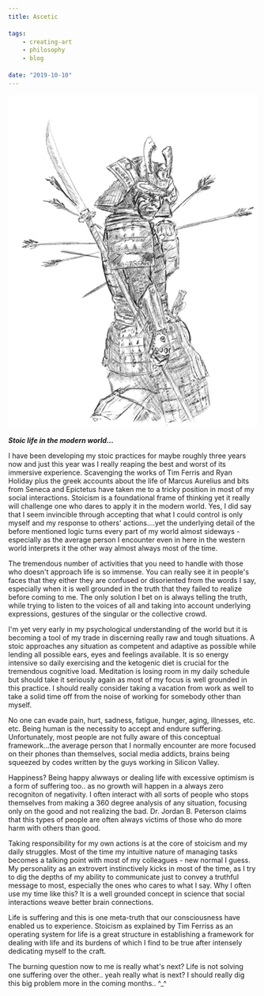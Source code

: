 ```yaml
---
title: Ascetic

tags:
    - creating-art
    - philosophy
    - blog

date: "2019-10-10"
---
```


![samurai](samurai1.jpg) 

***Stoic life in the modern world...***

I have been developing my stoic practices for maybe roughly three years now and just this year was I really reaping the best and worst of its immersive experience. Scavenging the works of Tim Ferris and Ryan Holiday plus the greek accounts about the life of Marcus Aurelius and bits from Seneca and Epictetus have taken me to a tricky position in most of my social interactions. Stoicism is a foundational frame of thinking yet it really will challenge one who dares to apply it in the modern world. Yes, I did say that I seem invincible through accepting that what I could control is only myself and my response to others' actions....yet the underlying detail of the before mentioned logic turns every part of my world almost sideways - especially as the average person I encounter even in here in the western world interprets it the other way almost always most of the time. 

The tremendous number of activities that you need to handle with those who doesn't approach life is so immense. You can really see it in people's faces that they either they are confused or disoriented from the words I say, especially when it is well grounded in the truth that they failed to realize before coming to me. The only solution I bet on is always telling the truth, while trying to listen to the voices of all and taking into account underlying expressions, gestures of the singular or the collective crowd. 

I'm yet very early in my psychological understanding of the world but it is becoming a tool of my trade in discerning really raw and tough situations. A stoic approaches any situation as competent and adaptive as possible while lending all possible ears, eyes and feelings available. It is so energy intensive so daily exercising and the ketogenic diet is crucial for the tremendous cognitive load. Meditation is losing room in my daily schedule but should take it seriously again as most of my focus is well grounded in this practice. I should really consider taking a vacation from work as well to take a solid time off from the noise of working for somebody other than myself.

No one can evade pain, hurt, sadness, fatigue, hunger, aging, illnesses, etc. etc. Being human is the necessity to accept and endure suffering. Unfortunately, most people are not fully aware of this conceptual framework...the average person that I normally encounter are more focused on their phones than themselves, social media addicts, brains being squeezed by codes written by the guys working in Silicon Valley.  

Happiness? Being happy alwways or dealing life with excessive optimism is a form of suffering too.. as no growth will happen in a always zero recogniton of negativity. I often interact with all sorts of people who stops themselves from making a 360 degree analysis of any situation, focusing only on the good and not realizing the bad. Dr. Jordan B. Peterson claims that this types of people are often always victims of those who do more harm with others than good.

Taking responsibility for my own actions is at the core of stoicism and my daily struggles. Most of the time my intuitive nature of managing tasks becomes a talking point with most of my colleagues - new normal I guess. My personality as an extrovert instinctively kicks in most of the time, as I try to dig the depths of my ability to communicate just to convey a truthful message to most, especially the ones who cares to what I say. Why I often use my time like this? It is a well grounded concept in science that social interactions weave better brain connections.

Life is suffering and this is one meta-truth that our consciousness have enabled us to experience. Stoicism as explained by Tim Ferriss as an operating system for life is a great structure in establishing a framework for dealing with life and its burdens of which I find to be true after intensely dedicating myself to the craft. 

The burning question now to me is really what's next? Life is not solving one suffering over the other.. yeah really what is next? I should really dig this big problem more in the coming months.. ^_^